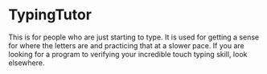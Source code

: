 # TypingTutor

This is for people who are just starting to type. It is used for getting a sense for where the letters are and practicing that at a slower pace. If you are looking for a program to verifying your incredible touch typing skill, look elsewhere.
